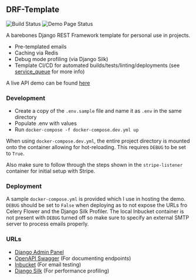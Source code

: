 ## DRF-Template

![Build Status](https://woodpecker.06222001.xyz/api/badges/2/status.svg)
![Demo Page Status](https://stats.06222001.xyz/api/badge/119/status)

A barebones Django REST Framework template for personal use in projects.

- Pre-templated emails
- Caching via Redis
- Debug mode profiling (via Django Silk)
- Template CI/CD for automated builds/tests/linting/deployments (see [service_queue](https://github.com/lemeow125/Service_Queue) for more info)

A live API demo can be found [here](https://api.template.06222001.xyz/api/v1/swagger)

### Development

- Create a copy of the `.env.sample` file and name it as `.env` in the same directory
- Populate .env with values
- Run `docker-compose -f docker-compose.dev.yml up`

When using `docker-compose.dev.yml`, the entire project directory is mounted onto the container allowing for hot-reloading. This requires `DEBUG` to be set to `True`.

Also make sure to follow through the steps shown in the `stripe-listener` container for initial setup with Stripe.

### Deployment

A sample `docker-compose.yml` is provided which I use in hosting the demo. `DEBUG` should be set to `False` when deploying as to not expose the URLs fro Celery Flower and the Django Silk Profiler. The local Inbucket container is not present with `DEBUG` turned off so make sure to specify an external SMTP server to process emails properly.

### URLs

- [Django Admin Panel](http://localhost:8000/api/v1/admin)
- [OpenAPI Swagger](http://localhost:8000/api/v1/swagger) (For documenting endpoints)
- [Inbucket](http://localhost:8025) (For email testing)
- [Django Silk](http://localhost:8000/api/v1/silk) (For performance profiling)
